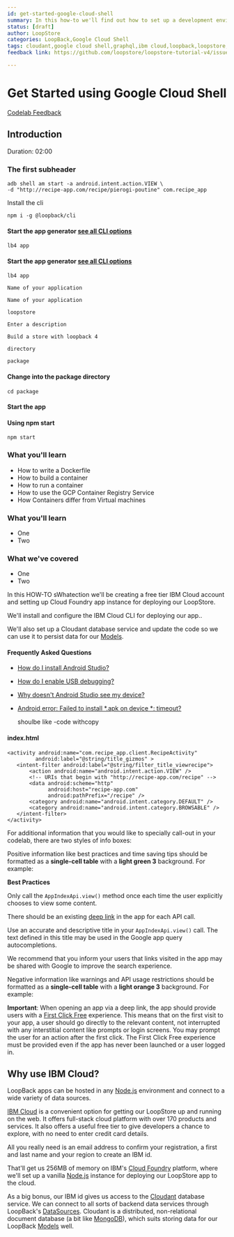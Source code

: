 ```yaml
---
id: get-started-google-cloud-shell
summary: In this how-to we'll find out how to set up a development environment for our LoopStore purely in the cloud. You can then follow the tutorial from with the Cloud Shell.
status: [draft]
author: LoopStore
categories: LoopBack,Google Cloud Shell
tags: cloudant,google cloud shell,graphql,ibm cloud,loopback,loopstore,node,openapi,rest
feedback link: https://github.com/loopstore/loopstore-tutorial-v4/issues

---
```


# Get Started using Google Cloud Shell

[Codelab Feedback](https://github.com/loopstore/loopstore-tutorial-v4/issues)


## Introduction
Duration: 02:00


### The first subheader

    adb shell am start -a android.intent.action.VIEW \
    -d "http://recipe-app.com/recipe/pierogi-poutine" com.recipe_app

Install the cli

    npm i -g @loopback/cli

#### Start the app generator  [see all CLI options](https://github.com/strongloop/loopback-next/blob/master/packages/cli/README.md)

    lb4 app

#### Start the app generator  [see all CLI options](https://github.com/strongloop/loopback-next/blob/master/packages/cli/README.md)

    lb4 app

`Name of your application`

```
Name of your application
```

    loopstore

```
Enter a description
```

    Build a store with loopback 4

```
directory
```

    package

#### Change into the package directory

    cd package

#### Start the app 

#### Using npm start

    npm start

### What you'll learn

* How to write a Dockerfile
* How to build a container
* How to run a container
* How to use the GCP Container Registry Service
* How Containers differ from Virtual machines

### What you'll learn

* One
* Two

### What we've covered

* One
* Two

In this HOW-TO sWhatection we'll be creating a free tier IBM Cloud account and setting up Cloud Foundry app instance for deploying our LoopStore.

We'll install and configure the IBM Cloud CLI for deploying our app..

We'll also set up a Cloudant database service and update the code so we can use it to persist data for our  [Models](https://loopback.io/doc/en/lb4/Model.html). 

#### Frequently Asked Questions

*  [How do I install Android Studio?](https://developer.android.com/sdk/installing/studio.html)
*  [How do I enable USB debugging?](http://developer.android.com/tools/device.html)
*  [Why doesn't Android Studio see my device?](http://stackoverflow.com/a/16598454)
*  [Android error: Failed to install *.apk on device *: timeout?](http://stackoverflow.com/a/4786299)

    shoulbe like -code withcopy 

#### index.html

```
<activity android:name="com.recipe_app.client.RecipeActivity"
         android:label="@string/title_gizmos" >
   <intent-filter android:label="@string/filter_title_viewrecipe">
       <action android:name="android.intent.action.VIEW" />
       <!-- URIs that begin with "http://recipe-app.com/recipe" -->
       <data android:scheme="http"
             android:host="recipe-app.com"
             android:pathPrefix="/recipe" />
       <category android:name="android.intent.category.DEFAULT" />
       <category android:name="android.intent.category.BROWSABLE" />
   </intent-filter>
</activity>
```

<walkthrough-editor-open-file  filePath="test-cloudshell-tutorial/test.md" text="Open test.md"></walkthrough-editor-open-file>

<walkthrough-spotlight-pointer spotlightId="devshell-web-preview-button" text="Spotlight web preview"></walkthrough-spotlight-pointer>

<walkthrough-editor-spotlight spotlightId="navigator" filePath="hello.md" text="My file"></walkthrough-editor-spotlight>

For additional information that you would like to specially call-out in your codelab, there are two styles of info boxes:

Positive information like best practices and time saving tips should be formatted as a **single-cell table** with a **light green 3** background. For example:

<aside class="special">

**Best Practices**

Only call the `AppIndexApi.view()` method once each time the user explicitly chooses to view some content.

There should be an existing  [deep link](http://localhost:11080/app-indexing/webmasters/app) in the app for each API call.

Use an accurate and descriptive title in your `AppIndexApi.view()` call. The text defined in this title may be used in the Google app query autocompletions.

We recommend that you inform your users that links visited in the app may be shared with Google to improve the search experience.
</aside>

Negative information like warnings and API usage restrictions should be formatted as a **single-cell table** with a **light orange 3** background. For example:

<aside class="warning">

**Important**: When opening an app via a deep link, the app should provide users with a  [First Click Free](http://googlewebmastercentral.blogspot.com/2008/10/first-click-free-for-web-search.html) experience. This means that on the first visit to your app, a user should go directly to the relevant content, not interrupted with any interstitial content like prompts or login screens. You may prompt the user for an action after the first click. The First Click Free experience must be provided even if the app has never been launched or a user logged in.
</aside>


## Why use IBM Cloud?



LoopBack apps can be hosted in any  [Node.js](https://nodejs.org/) environment and connect to a wide variety of data  sources. 

[IBM Cloud](https://www.ibm.com/cloud/) is a convenient option for getting our LoopStore up and running on the web. It offers full-stack cloud platform with over 170 products and services. It also offers a useful free tier to give developers a chance to explore, with no need to enter credit card details.

All you really need is an email address to confirm your registration, a first and last name and your region to create an IBM id.

That'll get us 256MB of memory on IBM's  [Cloud Foundry](https://www.cloudfoundry.org/the-foundry/ibm-cloud-foundry/) platform, where we'll set up a vanilla  [Node.js](https://nodejs.org/) instance for deploying our LoopStore app to the cloud.

As a big bonus, our IBM id gives us access to the  [Cloudant](https://www.ibm.com/cloud/cloudant) database service. We can connect to all sorts of backend data services through LoopBack's  [DataSources](https://loopback.io/doc/en/lb4/DataSources.html). Cloudant is a distributed, non-relational document database (a bit like  [MongoDB](https://www.mongodb.com/)), which suits storing data for our LoopBack  [Models](https://loopback.io/doc/en/lb4/Model.html) well. 

